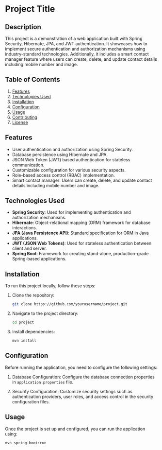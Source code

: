 # Project Title

## Description

This project is a demonstration of a web application built with Spring Security, Hibernate, JPA, and JWT authentication. It showcases how to implement secure authentication and authorization mechanisms using industry-standard technologies. Additionally, it includes a smart contact manager feature where users can create, delete, and update contact details including mobile number and image.

## Table of Contents

1. [Features](#features)
2. [Technologies Used](#technologies-used)
3. [Installation](#installation)
4. [Configuration](#configuration)
5. [Usage](#usage)
6. [Contributing](#contributing)
7. [License](#license)

## Features

- User authentication and authorization using Spring Security.
- Database persistence using Hibernate and JPA.
- JSON Web Token (JWT) based authentication for stateless communication.
- Customizable configuration for various security aspects.
- Role-based access control (RBAC) implementation.
- Smart contact manager: Users can create, delete, and update contact details including mobile number and image.

## Technologies Used

- **Spring Security**: Used for implementing authentication and authorization mechanisms.
- **Hibernate**: Object-relational mapping (ORM) framework for database interactions.
- **JPA (Java Persistence API)**: Standard specification for ORM in Java applications.
- **JWT (JSON Web Tokens)**: Used for stateless authentication between client and server.
- **Spring Boot**: Framework for creating stand-alone, production-grade Spring-based applications.

## Installation

To run this project locally, follow these steps:

1. Clone the repository:

    ```bash
    git clone https://github.com/yourusername/project.git
    ```

2. Navigate to the project directory:

    ```bash
    cd project
    ```

3. Install dependencies:

    ```bash
    mvn install
    ```

## Configuration

Before running the application, you need to configure the following settings:

1. Database Configuration: Configure the database connection properties in `application.properties` file.

2. Security Configuration: Customize security settings such as authentication providers, user roles, and access control in the security configuration files.

## Usage

Once the project is set up and configured, you can run the application using:

```bash
mvn spring-boot:run
